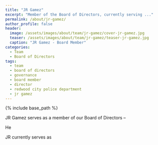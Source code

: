 ```yaml
---
title: "JR Gamez"
excerpt: "Member of the Board of Directors, currently serving ..."
permalink: /about/jr-gamez/
author_profile: false
header:
  image: /assets/images/about/team/jr-gamez/cover-jr-gamez.jpg
  teaser: /assets/images/about/team/jr-gamez/teaser-jr-gamez.jpg
  caption: "JR Gamez - Board Member"
categories:
  - Team
  - Board of Directors
tags:
  - team
  - board of directors
  - governance
  - board member
  - director
  - redwood city police department
  - jr gamez
---
```


{% include base_path %}

JR Gamez serves as a member of our Board of Directors –

He

JR currently serves as
